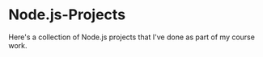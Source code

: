 # Node.js-Projects
Here's a collection of Node.js projects that I've done as part of my course work.
